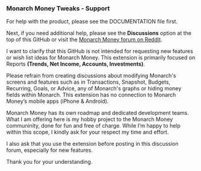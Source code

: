 ### Monarch Money Tweaks - Support

For help with the product, please see the DOCUMENTATION file first.   

Next, if you need additional help, please see the **Discussions** option at the top of this GitHub or visit the [Monarch Money forum on Reddit](https://www.reddit.com/r/MonarchMoney/).

I want to clarify that this GitHub is not intended for requesting new features or wish list ideas for Monarch Money.  This extension is primarily focused on Reports **(Trends, Net Income, Accounts, Investments)**.

Please refrain from creating discussions about modifying Monarch's screens and features such as in Transactions, Snapshot, Budgets, Recurring, Goals, or Advice, any of Monarch's graphs or hiding money fields within Monarch. This extension has no connection to Monarch Money’s mobile apps (iPhone & Android).

Monarch Money has its own roadmap and dedicated development teams. What I am offering here is my hobby project to the Monarch Money communinity, done for fun and free of charge. While I’m happy to help within this scope, I kindly ask for your respect my time and effort. 

I also ask that you use the extension before posting in this discussion forum, especially for new features.

Thank you for your understanding.
